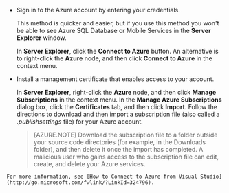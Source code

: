 
   * Sign in to the Azure account by entering your credentials.

     This method is quicker and easier, but if you use this method you won't be able to see Azure SQL Database or Mobile Services in the **Server Explorer** window.

     In **Server Explorer**, click the **Connect to Azure** button. An alternative is to right-click the **Azure** node, and then click **Connect to Azure** in the context menu.

   * Install a management certificate that enables access to your account.

     In **Server Explorer**, right-click the **Azure** node, and then click **Manage Subscriptions** in the context menu. In the **Manage Azure Subscriptions** dialog box, click the **Certificates** tab, and then click **Import**. Follow the directions to download and then import a subscription file (also called a *.publishsettings* file) for your Azure account.

     > [AZURE.NOTE] Download the subscription file to a folder outside your source code directories (for example, in the Downloads folder), and then delete it once the import has completed. A malicious user who gains access to the subscription file can edit, create, and delete your Azure services.

	For more information, see [How to Connect to Azure from Visual Studio](http://go.microsoft.com/fwlink/?LinkId=324796).
